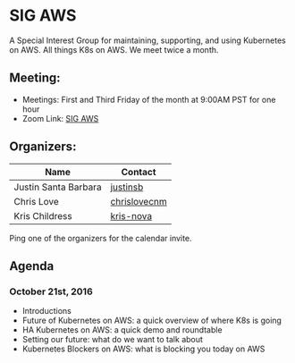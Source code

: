 # SIG AWS

A Special Interest Group for maintaining, supporting, and using Kubernetes on AWS. 
All things K8s on AWS.  We meet twice a month.

## Meeting:
- Meetings: First and Third Friday of the month at 9:00AM PST for one hour
- Zoom Link: [SIG AWS](https://zoom.us/my/k8ssigaws)

## Organizers:

| Name  | Contact |
| ------------- | ------------- |
| Justin Santa Barbara  | [justinsb](github.com/justinsb)  |
| Chris Love  | [chrislovecnm](github.com/chrislovecnm)  |
| Kris Childress | [kris-nova](github.com/kris-nova) |

Ping one of the organizers for the calendar invite.

## Agenda

### October 21st, 2016

- Introductions
- Future of Kubernetes on AWS: a quick overview of where K8s is going
- HA Kubernetes on AWS: a quick demo and roundtable
- Setting our future: what do we want to talk about
- Kubernetes Blockers on AWS: what is blocking you today on AWS
